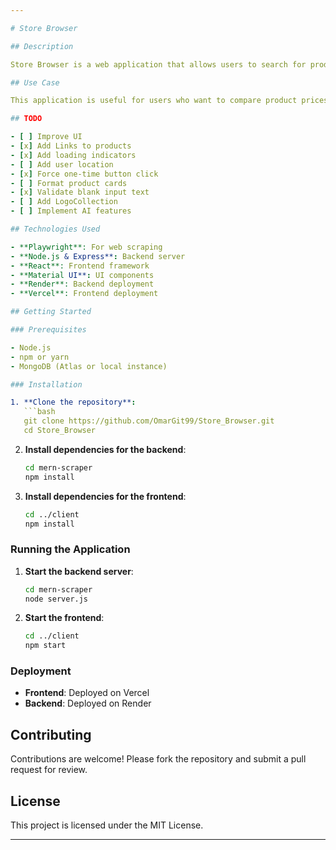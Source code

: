 ```yaml
---

# Store Browser

## Description

Store Browser is a web application that allows users to search for products across multiple online delivery stores such as Swiggy, Zepto, and Blinkit. The application scrapes data from these sources, merges and sorts the results, and displays them in a user-friendly interface. The backend is built with Node.js and Express, while the frontend is developed using React and Material UI. The application is deployed using Render for the backend and Vercel for the frontend.

## Use Case

This application is useful for users who want to compare product prices and availability across different online delivery platforms. It provides a consolidated view of products, making it easier to find the best deals and make informed purchasing decisions.

## TODO

- [ ] Improve UI
- [x] Add Links to products
- [x] Add loading indicators
- [ ] Add user location
- [x] Force one-time button click
- [ ] Format product cards
- [x] Validate blank input text
- [ ] Add LogoCollection
- [ ] Implement AI features

## Technologies Used

- **Playwright**: For web scraping
- **Node.js & Express**: Backend server
- **React**: Frontend framework
- **Material UI**: UI components
- **Render**: Backend deployment
- **Vercel**: Frontend deployment

## Getting Started

### Prerequisites

- Node.js
- npm or yarn
- MongoDB (Atlas or local instance)

### Installation

1. **Clone the repository**:
   ```bash
   git clone https://github.com/OmarGit99/Store_Browser.git
   cd Store_Browser
   ```

2. **Install dependencies for the backend**:
   ```bash
   cd mern-scraper
   npm install
   ```

3. **Install dependencies for the frontend**:
   ```bash
   cd ../client
   npm install
   ```

### Running the Application

1. **Start the backend server**:
   ```bash
   cd mern-scraper
   node server.js
   ```

2. **Start the frontend**:
   ```bash
   cd ../client
   npm start
   ```

### Deployment

- **Frontend**: Deployed on Vercel
- **Backend**: Deployed on Render

## Contributing

Contributions are welcome! Please fork the repository and submit a pull request for review.

## License

This project is licensed under the MIT License.

---
```


